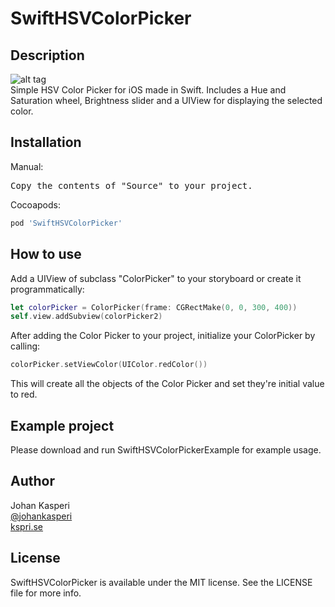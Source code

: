 # SwiftHSVColorPicker

## Description
![alt tag](https://raw.github.com/johankasperi/SwiftHSVColorPicker/master/screenshot.png)<br>
Simple HSV Color Picker for iOS made in Swift. Includes a Hue and Saturation wheel, Brightness slider and a UIView for displaying the selected color.

## Installation
Manual:
<pre>
Copy the contents of "Source" to your project.
</pre>

Cocoapods:
```ruby
pod 'SwiftHSVColorPicker'
```

## How to use
Add a UIView of subclass "ColorPicker" to your storyboard or create it programmatically:
```swift
let colorPicker = ColorPicker(frame: CGRectMake(0, 0, 300, 400))
self.view.addSubview(colorPicker2)
```
After adding the Color Picker to your project, initialize your ColorPicker by calling:
```swift
colorPicker.setViewColor(UIColor.redColor())
```
This will create all the objects of the Color Picker and set they're initial value to red.

## Example project
Please download and run SwiftHSVColorPickerExample for example usage.

## Author
Johan Kasperi<br>
[@johankasperi](http://twitter.com/johankasperi)<br>
[kspri.se](http://kspri.se)

## License
SwiftHSVColorPicker is available under the MIT license. See the LICENSE file for more info.